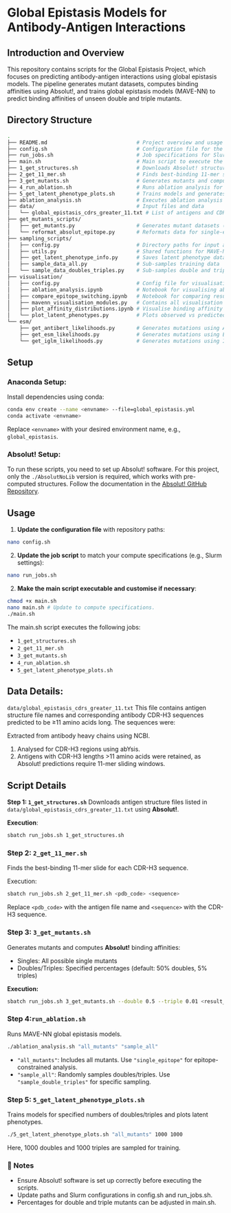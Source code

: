 # Global Epistasis Models for Antibody-Antigen Interactions 

## Introduction and Overview 

This repository contains scripts for the Global Epistasis Project, which focuses on predicting antibody-antigen interactions using global epistasis models. The pipeline generates mutant datasets, computes binding affinities using Absolut!, and trains global epistasis models (MAVE-NN) to predict binding affinities of unseen double and triple mutants.

##  Directory Structure
```bash
.
├── README.md                             # Project overview and usage instructions
├── config.sh                             # Configuration file for the pipeline (must be updated!)
├── run_jobs.sh                           # Job specifications for Slurm compute systems
├── main.sh                               # Main script to execute the entire pipeline
├── 1_get_structures.sh                   # Downloads Absolut! structure files for specified complexes
├── 2_get_11_mer.sh                       # Finds best-binding 11-mer slides for CDR-H3 sequences
├── 3_get_mutants.sh                      # Generates mutants and computes binding affinities
├── 4_run_ablation.sh                     # Runs ablation analysis for antigen complexes
├── 5_get_latent_phenotype_plots.sh       # Trains models and generates phenotype plots
├── ablation_analysis.sh                  # Executes ablation analysis Python script
├── data/                                 # Input files and data
│   └── global_epistasis_cdrs_greater_11.txt # List of antigens and CDR-H3 sequences >11 amino acids
├── get_mutants_scripts/
│   ├── get_mutants.py                    # Generates mutant datasets (singles, doubles, triples)
│   └── reformat_absolut_epitope.py       # Reformats data for single-epitope analysis
├── sampling_scripts/
│   ├── config.py                         # Directory paths for input and output
│   ├── utils.py                          # Shared functions for MAVE-NN models
│   ├── get_latent_phenotype_info.py      # Saves latent phenotype data for plotting
│   ├── sample_data_all.py                # Sub-samples training data
│   └── sample_data_doubles_triples.py    # Sub-samples double and triple mutants
├── visualisation/
│   ├── config.py                         # Config file for visualisation scripts and notebooks
│   ├── ablation_analysis.ipynb           # Notebook for visualising ablation analysis
│   ├── compare_epitope_switching.ipynb   # Notebook for comparing results with and without epitope switching
│   ├── mavenn_visualisation_modules.py   # Contains all visualisation functions
│   ├── plot_affinity_distributions.ipynb # Visualise binding affinity distributions for mutants from a single antigen complex
│   └── plot_latent_phenotypes.py         # Plots observed vs predicted phenotypes
└── esm/
    ├── get_antibert_likelihoods.py       # Generates mutations using AntiBERT likelihoods
    ├── get_esm_likelihoods.py            # Generates mutations using ESM likelihoods
    └── get_iglm_likelihoods.py           # Generates mutations using IGLM likelihoods

```

##  Setup

### **Anaconda Setup:**
Install dependencies using conda:

```bash
conda env create --name <envname> --file=global_epistasis.yml
conda activate <envname>
```

Replace `<envname>` with your desired environment name, e.g., `global_epistasis`.

### **Absolut! Setup:**
To run these scripts, you need to set up Absolut! software. For this project, only the `./AbsolutNoLib` version is required, which works with pre-computed structures. Follow the documentation in the  [Absolut! GitHub Repository](https://github.com/csi-greifflab/Absolut).


## Usage
1. **Update the configuration file** with repository paths:
   
```bash
nano config.sh
```

2. **Update the job script** to match your compute specifications (e.g., Slurm settings):
   
```bash
nano run_jobs.sh
```

2. **Make the main script executable and customise if necessary**:
   
```bash
chmod +x main.sh
nano main.sh # Update to compute specifications.
./main.sh
```
The main.sh script executes the following jobs:

* `1_get_structures.sh`
* `2_get_11_mer.sh`
* `3_get_mutants.sh`
* `4_run_ablation.sh`
* `5_get_latent_phenotype_plots.sh`

## **Data Details**: 
`data/global_epistasis_cdrs_greater_11.txt`
This file contains antigen structure file names and corresponding antibody CDR-H3 sequences predicted to be ≥11 amino acids long. The sequences were:

Extracted from antibody heavy chains using NCBI.
1. Analysed for CDR-H3 regions using abYsis.
2. Antigens with CDR-H3 lengths >11 amino acids were retained, as Absolut! predictions require 11-mer sliding windows.

## Script Details

**Step 1: `1_get_structures.sh`**
Downloads antigen structure files listed in `data/global_epistasis_cdrs_greater_11.txt` using **Absolut!**.

**Execution**:
```bash
sbatch run_jobs.sh 1_get_structures.sh
```

### Step 2: `2_get_11_mer.sh`
Finds the best-binding 11-mer slide for each CDR-H3 sequence.

Execution:
```bash
sbatch run_jobs.sh 2_get_11_mer.sh <pdb_code> <sequence>
```
Replace `<pdb_code>` with the antigen file name and `<sequence>` with the CDR-H3 sequence.

### Step 3: `3_get_mutants.sh`
Generates mutants and computes **Absolut!** binding affinities:

* Singles: All possible single mutants
* Doubles/Triples: Specified percentages (default: 50% doubles, 5% triples)

**Execution:**
```bash
sbatch run_jobs.sh 3_get_mutants.sh --double 0.5 --triple 0.01 <result_file>
```

### Step 4:`run_ablation.sh`
Runs MAVE-NN global epistasis models.

```bash
./ablation_analysis.sh "all_mutants" "sample_all"
```

* `"all_mutants"`: Includes all mutants. Use `"single_epitope"` for epitope-constrained analysis.
* `"sample_all"`: Randomly samples doubles/triples. Use `"sample_double_triples"` for specific sampling.

### Step 5: `5_get_latent_phenotype_plots.sh`
Trains models for specified numbers of doubles/triples and plots latent phenotypes.

```bash
./5_get_latent_phenotype_plots.sh "all_mutants" 1000 1000
```
Here, 1000 doubles and 1000 triples are sampled for training.

### 📝 Notes
* Ensure Absolut! software is set up correctly before executing the scripts.
* Update paths and Slurm configurations in config.sh and run_jobs.sh.
* Percentages for double and triple mutants can be adjusted in main.sh.
